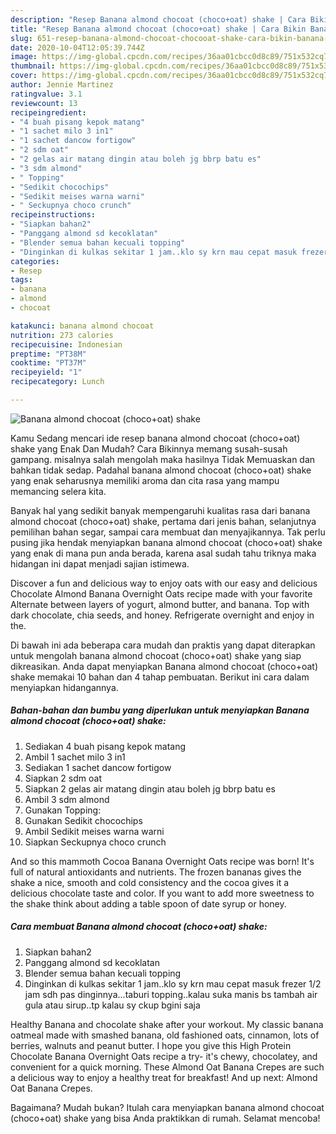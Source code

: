 ```yaml
---
description: "Resep Banana almond chocoat (choco+oat) shake | Cara Bikin Banana almond chocoat (choco+oat) shake Yang Bikin Ngiler"
title: "Resep Banana almond chocoat (choco+oat) shake | Cara Bikin Banana almond chocoat (choco+oat) shake Yang Bikin Ngiler"
slug: 651-resep-banana-almond-chocoat-chocooat-shake-cara-bikin-banana-almond-chocoat-chocooat-shake-yang-bikin-ngiler
date: 2020-10-04T12:05:39.744Z
image: https://img-global.cpcdn.com/recipes/36aa01cbcc0d8c89/751x532cq70/banana-almond-chocoat-chocooat-shake-foto-resep-utama.jpg
thumbnail: https://img-global.cpcdn.com/recipes/36aa01cbcc0d8c89/751x532cq70/banana-almond-chocoat-chocooat-shake-foto-resep-utama.jpg
cover: https://img-global.cpcdn.com/recipes/36aa01cbcc0d8c89/751x532cq70/banana-almond-chocoat-chocooat-shake-foto-resep-utama.jpg
author: Jennie Martinez
ratingvalue: 3.1
reviewcount: 13
recipeingredient:
- "4 buah pisang kepok matang"
- "1 sachet milo 3 in1"
- "1 sachet dancow fortigow"
- "2 sdm oat"
- "2 gelas air matang dingin atau boleh jg bbrp batu es"
- "3 sdm almond"
- " Topping"
- "Sedikit chocochips"
- "Sedikit meises warna warni"
- " Seckupnya choco crunch"
recipeinstructions:
- "Siapkan bahan2"
- "Panggang almond sd kecoklatan"
- "Blender semua bahan kecuali topping"
- "Dinginkan di kulkas sekitar 1 jam..klo sy krn mau cepat masuk frezer 1/2 jam sdh pas dinginnya...taburi topping..kalau suka manis bs tambah air gula atau sirup..tp kalau sy ckup bgini saja"
categories:
- Resep
tags:
- banana
- almond
- chocoat

katakunci: banana almond chocoat 
nutrition: 273 calories
recipecuisine: Indonesian
preptime: "PT38M"
cooktime: "PT37M"
recipeyield: "1"
recipecategory: Lunch

---
```



![Banana almond chocoat (choco+oat) shake](https://img-global.cpcdn.com/recipes/36aa01cbcc0d8c89/751x532cq70/banana-almond-chocoat-chocooat-shake-foto-resep-utama.jpg)

Kamu Sedang mencari ide resep banana almond chocoat (choco+oat) shake yang Enak Dan Mudah? Cara Bikinnya memang susah-susah gampang. misalnya salah mengolah maka hasilnya Tidak Memuaskan dan bahkan tidak sedap. Padahal banana almond chocoat (choco+oat) shake yang enak seharusnya memiliki aroma dan cita rasa yang mampu memancing selera kita.

Banyak hal yang sedikit banyak mempengaruhi kualitas rasa dari banana almond chocoat (choco+oat) shake, pertama dari jenis bahan, selanjutnya pemilihan bahan segar, sampai cara membuat dan menyajikannya. Tak perlu pusing jika hendak menyiapkan banana almond chocoat (choco+oat) shake yang enak di mana pun anda berada, karena asal sudah tahu triknya maka hidangan ini dapat menjadi sajian istimewa.

Discover a fun and delicious way to enjoy oats with our easy and delicious Chocolate Almond Banana Overnight Oats recipe made with your favorite Alternate between layers of yogurt, almond butter, and banana. Top with dark chocolate, chia seeds, and honey. Refrigerate overnight and enjoy in the.


Di bawah ini ada beberapa cara mudah dan praktis yang dapat diterapkan untuk mengolah banana almond chocoat (choco+oat) shake yang siap dikreasikan. Anda dapat menyiapkan Banana almond chocoat (choco+oat) shake memakai 10 bahan dan 4 tahap pembuatan. Berikut ini cara dalam menyiapkan hidangannya.

<!--inarticleads1-->

##### Bahan-bahan dan bumbu yang diperlukan untuk menyiapkan Banana almond chocoat (choco+oat) shake:

1. Sediakan 4 buah pisang kepok matang
1. Ambil 1 sachet milo 3 in1
1. Sediakan 1 sachet dancow fortigow
1. Siapkan 2 sdm oat
1. Siapkan 2 gelas air matang dingin atau boleh jg bbrp batu es
1. Ambil 3 sdm almond
1. Gunakan  Topping:
1. Gunakan Sedikit chocochips
1. Ambil Sedikit meises warna warni
1. Siapkan  Seckupnya choco crunch


And so this mammoth Cocoa Banana Overnight Oats recipe was born! It&#39;s full of natural antioxidants and nutrients. The frozen bananas gives the shake a nice, smooth and cold consistency and the cocoa gives it a delicious chocolate taste and color. If you want to add more sweetness to the shake think about adding a table spoon of date syrup or honey. 

<!--inarticleads2-->

##### Cara membuat Banana almond chocoat (choco+oat) shake:

1. Siapkan bahan2
1. Panggang almond sd kecoklatan
1. Blender semua bahan kecuali topping
1. Dinginkan di kulkas sekitar 1 jam..klo sy krn mau cepat masuk frezer 1/2 jam sdh pas dinginnya...taburi topping..kalau suka manis bs tambah air gula atau sirup..tp kalau sy ckup bgini saja


Healthy Banana and chocolate shake after your workout. My classic banana oatmeal made with smashed banana, old fashioned oats, cinnamon, lots of berries, walnuts and peanut butter. I hope you give this High Protein Chocolate Banana Overnight Oats recipe a try- it&#39;s chewy, chocolatey, and convenient for a quick morning. These Almond Oat Banana Crepes are such a delicious way to enjoy a healthy treat for breakfast! And up next: Almond Oat Banana Crepes. 

Bagaimana? Mudah bukan? Itulah cara menyiapkan banana almond chocoat (choco+oat) shake yang bisa Anda praktikkan di rumah. Selamat mencoba!
